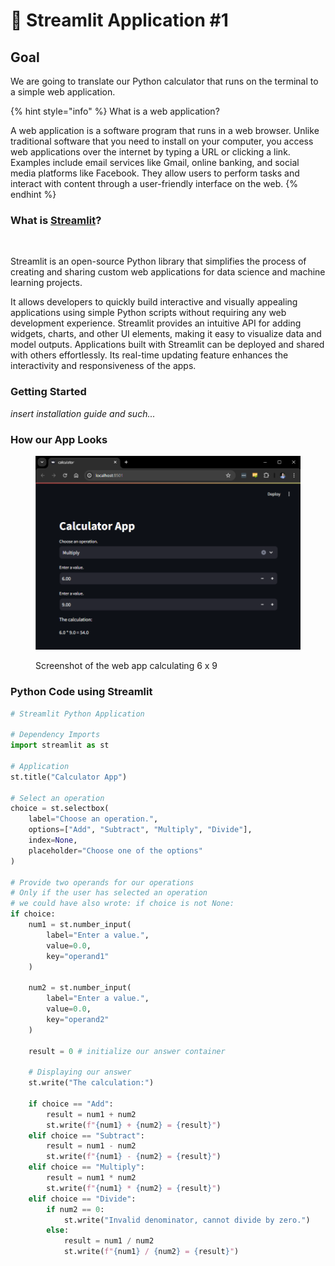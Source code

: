 # 💎 Streamlit Application #1

## Goal

We are going to translate our Python calculator that runs on the terminal to a simple web application.

{% hint style="info" %}
What is a web application?

A web application is a software program that runs in a web browser. Unlike traditional software that you need to install on your computer, you access web applications over the internet by typing a URL or clicking a link. Examples include email services like Gmail, online banking, and social media platforms like Facebook. They allow users to perform tasks and interact with content through a user-friendly interface on the web.
{% endhint %}

### What is [Streamlit](https://streamlit.io/)?

<figure><img src="https://user-images.githubusercontent.com/7164864/217936487-1017784e-68ec-4e0d-a7f6-6b97525ddf88.gif" alt=""><figcaption></figcaption></figure>

Streamlit is an open-source Python library that simplifies the process of creating and sharing custom web applications for data science and machine learning projects.&#x20;

It allows developers to quickly build interactive and visually appealing applications using simple Python scripts without requiring any web development experience. Streamlit provides an intuitive API for adding widgets, charts, and other UI elements, making it easy to visualize data and model outputs. Applications built with Streamlit can be deployed and shared with others effortlessly. Its real-time updating feature enhances the interactivity and responsiveness of the apps.

### Getting Started

_insert installation guide and such..._

### How our App Looks

<figure><img src="../../../../.gitbook/assets/image (1) (1) (1) (1) (1) (1).png" alt=""><figcaption><p>Screenshot of the web app calculating 6 x 9</p></figcaption></figure>

### Python Code using Streamlit

```python
# Streamlit Python Application

# Dependency Imports
import streamlit as st

# Application
st.title("Calculator App")

# Select an operation
choice = st.selectbox(
    label="Choose an operation.",
    options=["Add", "Subtract", "Multiply", "Divide"],
    index=None,
    placeholder="Choose one of the options"
)

# Provide two operands for our operations
# Only if the user has selected an operation
# we could have also wrote: if choice is not None:
if choice:
    num1 = st.number_input(
        label="Enter a value.",
        value=0.0,
        key="operand1"
    )
    
    num2 = st.number_input(
        label="Enter a value.",
        value=0.0,
        key="operand2"
    )

    result = 0 # initialize our answer container
    
    # Displaying our answer
    st.write("The calculation:")

    if choice == "Add":
        result = num1 + num2
        st.write(f"{num1} + {num2} = {result}")
    elif choice == "Subtract":
        result = num1 - num2
        st.write(f"{num1} - {num2} = {result}")
    elif choice == "Multiply":
        result = num1 * num2
        st.write(f"{num1} * {num2} = {result}")
    elif choice == "Divide":
        if num2 == 0:
            st.write("Invalid denominator, cannot divide by zero.")
        else:
            result = num1 / num2
            st.write(f"{num1} / {num2} = {result}")
```
